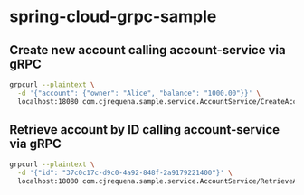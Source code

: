 # spring-cloud-grpc-sample

## Create new account calling account-service via gRPC
```bash
grpcurl --plaintext \
  -d '{"account": {"owner": "Alice", "balance": "1000.00"}}' \
  localhost:18080 com.cjrequena.sample.service.AccountService/CreateAccount
```


## Retrieve account by ID calling account-service via gRPC
```bash
grpcurl --plaintext \
  -d '{"id": "37c0c17c-d9c0-4a92-848f-2a9179221400"}' \
  localhost:18080 com.cjrequena.sample.service.AccountService/RetrieveAccountById
```
